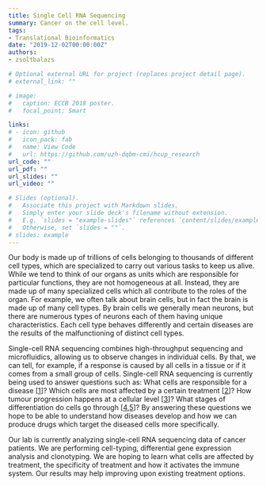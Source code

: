 ```yaml
---
title: Single Cell RNA Sequencing
summary: Cancer on the cell level.
tags:
- Translational Bioinformatics
date: "2019-12-02T00:00:00Z"
authors: 
- zsoltbalazs

# Optional external URL for project (replaces project detail page).
# external_link: ""

# image:
#   caption: ECCB 2018 poster.
#   focal_point: Smart

links:
# - icon: github
#   icon_pack: fab
#   name: View Code
#   url: https://github.com/uzh-dqbm-cmi/hcup_research
url_code: ""
url_pdf: ""
url_slides: ""
url_video: ""

# Slides (optional).
#   Associate this project with Markdown slides.
#   Simply enter your slide deck's filename without extension.
#   E.g. `slides = "example-slides"` references `content/slides/example-slides.md`.
#   Otherwise, set `slides = ""`.
# slides: example
---
```

Our body is made up of trillions of cells belonging to thousands of different cell types, which are specialized to carry out various tasks to keep us alive. While we tend to think of our organs as units which are responsible for particular functions, they are not homogeneous at all. Instead, they are made up of many specialized cells which all contribute to the roles of the organ. For example, we often talk about brain cells, but in fact the brain is made up of many cell types. By brain cells we generally mean neurons, but there are numerous types of neurons each of them having unique characteristics. Each cell type behaves differently and certain diseases are the results of the malfunctioning of distinct cell types.

Single-cell RNA sequencing combines high-throughput sequencing and microfluidics, allowing us to observe changes in individual cells. By that, we can tell, for example, if a response is caused by all cells in a tissue or if it comes from a small group of cells. Single-cell RNA sequencing is currently being used to answer questions such as: What cells are responsible for a disease [[1](https://science.sciencemag.org/content/360/6390/758)]? Which cells are most affected by a certain treatment [[2](https://science.sciencemag.org/content/349/6254/1351)]? How tumour progression happens at a cellular level [[3](https://science.sciencemag.org/content/352/6282/189)]? What stages of differentiation do cells go through [[4](https://www.nature.com/articles/nature20123),[5](https://www.nature.com/articles/ni.3412)]? By answering these questions we hope to be able to understand how diseases develop and how we can produce drugs which target the diseased cells more specifically.

Our lab is currently analyzing single-cell RNA sequencing data of cancer patients. We are performing cell-typing, differential gene expression analysis and clonotyping. We are hoping to learn what cells are affected by treatment, the specificity of treatment and how it activates the immune system. Our results may help improving upon existing treatment options.
